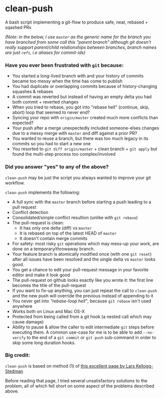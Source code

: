 # clean-push

A bash script implementing a git-flow to produce safe, neat, rebased + sqashed PRs

*(Note: in the below, I use `master` as the generic name for the branch you have branched from
 some call this "parent branch" although git doesn't really support parent/child relationships
 between branches, branch names are just `refs`, i.e aliases for commit-ids)*

### Have you ever been frustrated with `git` because:

- You started a long-lived branch with and your history of commits became too messy when the time has come to publish 
- You had duplicate or overlapping commits because of history-changing squashes & rebases
- A commit was reverted but instead of having an empty delta you had both commit + reverted changes
- When you tried to rebase, you got into "rebase hell" (continue, skip, abort) loop that seemed to never end?
- Syncing your repo with `origin/master` created much more conflicts than expected?
- Your push after a merge unexpectedly included someone-elses changes due to a messy merge with `master` and diff against a prior PR?
- You wanted to reuse a branch, but there was too much legacy in its commits so you had to start a new one
- You resorted to `git diff origin/master` + clean branch + `git apply` but found the multi-step process too complex/involved 

### Did you answer "yes" to any of the above?

`clean-push` may be just the script you always wanted to improve your git workflow.

`clean-push` implements the following:

- A full sync with the `master` branch before starting a push leading to a pull request
- Conflict detection
- Consolidated/simple conflict resultion (unlike with `git rebase`)
- The pull-request is clean:
   - It has only one delta (diff) vs `master`
   - It is rebased on top of the latest HEAD of `master`
   - It doesn't contain merge commits
- For safety: most risky `git` operations which may mess-up your work, are done on a temporary/throwaway branch.
- Your feature branch is atomically modified once (with one `git reset`) after all issues have been resolved and the single delta vs `master` looks good.
- You get a chance to edit your pull-request message in your favorite editor and make it look good
- The pull-request on github looks exactly like you wrote it: the first line becomes the title of the pull-request
- If you want to fix-up anything, you can just repeat the call to `clean-push` and the new push will override the previous instead of appending to it
- You never get into *"rebase-loop hell"*, because `git rebase` isn't used anywhere
- Works both on Linux and Mac OS-X
- Protected from being called from a git hook (a nested call which may cause damage)
- Ability to pause & allow the caller to edit intermediate `git` steps before executing them. A common use-case for me is to be able to add `--no-verify` to the end of a `git commit` or `git push` sub-command in order to skip some long duration hooks.

### Big credit:

`clean-push` is based on method (1) of [this excellent page by Lars Kellogg-Stedman](https://blog.oddbit.com/post/2019-06-17-avoid-rebase-hell-squashing-wi/)

Before reading that page, I tried several unsatisfactory solutions to the problem, all of which fell short on some aspect of the problems described above.
